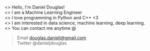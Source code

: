 <> Hello, I'm Daniel Douglas!  
<> I am a Machine Learning Engineer  
<> I love programming in Python and C++ <3  
<> I am interested in data science, machine learning, deep learning.  
<> You can contact me anytime @  
   > Email douglas.danielj@gmail.com  
   > Twitter @danieljdouglas  
